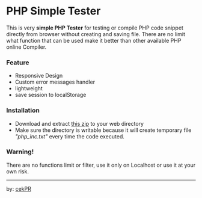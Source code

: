 PHP Simple Tester
===============
This is very **simple PHP Tester** for testing or compile PHP code snippet directly from browser without creating and saving file. There are no limit what function that can be used make it better than other available PHP online Compiler.

### Feature
* Responsive Design
* Custom error messages handler 
* lightweight
* save session to localStorage

### Installation
* Download and extract [this zip](https://github.com/ewwink/PHP-Simple-Tester/archive/master.zip) to your web directory
* Make sure the directory is writable because it will create temporary file *"php_inc.txt"* every time the code executed. 

### Warning!
There are no functions limit or filter, use it only on Localhost or use it at your own risk.

----------
by: [cekPR](http://www.cekpr.com)



